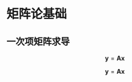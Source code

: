 # 矩阵论基础

## 一次项矩阵求导

$$
    \boldsymbol{y} = \boldsymbol{A}\boldsymbol{x}
$$

$$
    \boldsymbol{y} = \boldsymbol{A} \boldsymbol{x}
$$